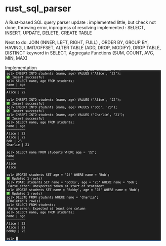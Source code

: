 # rust_sql_parser
A Rust-based SQL query parser 
update : implemented little, but check not done, throwing error, inprogress of resolving
implemented :
SELECT, INSERT, UPDATE, DELETE, CREATE TABLE

Next to do:
JOIN (INNER, LEFT, RIGHT, FULL) ,  ORDER BY,  GROUP BY,  HAVING,  LIMIT/OFFSET,  ALTER TABLE (ADD, DROP, MODIFY), DROP TABLE,  DISTINCT keyword in SELECT,  Aggregate Functions (SUM, COUNT, AVG, MIN, MAX)

Implementation
![alt text](image.png)
